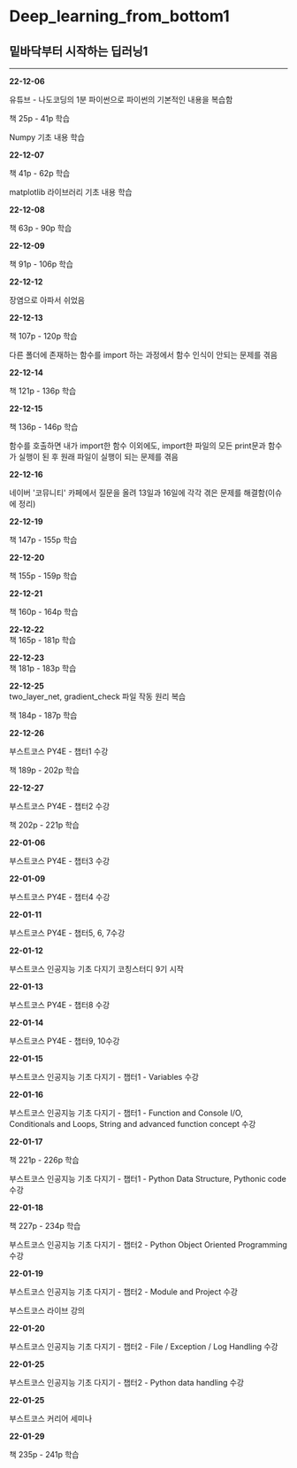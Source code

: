 # Deep_learning_from_bottom1
## 밑바닥부터 시작하는 딥러닝1  
---
**22-12-06**  

유튜브 - 나도코딩의 1분 파이썬으로 파이썬의 기본적인 내용을 복습함  

책 25p - 41p 학습  

Numpy 기초 내용 학습  

**22-12-07**  

책 41p - 62p 학습  

matplotlib 라이브러리 기초 내용 학습  

**22-12-08**  

책 63p - 90p 학습  

**22-12-09**  

책 91p - 106p 학습  

**22-12-12**  

장염으로 아파서 쉬었음  

**22-12-13**  

책 107p - 120p 학습  

다른 폴더에 존재하는 함수를 import 하는 과정에서 함수 인식이 안되는 문제를 겪음  
 
**22-12-14**  

책 121p - 136p 학습  

**22-12-15**  

책 136p - 146p 학습  

함수를 호출하면 내가 import한 함수 이외에도, import한 파일의 모든 print문과 함수가 실행이 된 후 원래 파일이 실행이 되는 문제를 겪음  

**22-12-16**  

네이버 '코뮤니티' 카페에서 질문을 올려 13일과 16일에 각각 겪은 문제를 해결함(이슈에 정리)  

**22-12-19**  

책 147p - 155p 학습  

**22-12-20**  

책 155p - 159p 학습  

**22-12-21**  

책 160p - 164p 학습  

**22-12-22**  
책 165p - 181p 학습  

**22-12-23**  
책 181p - 183p 학습  

**22-12-25**  
two_layer_net, gradient_check 파일 작동 원리 복습  

책 184p - 187p 학습  

**22-12-26**  

부스트코스 PY4E - 챕터1 수강  

책 189p - 202p 학습  

**22-12-27**  

부스트코스 PY4E - 챕터2 수강  

책 202p - 221p 학습  

**22-01-06**  

부스트코스 PY4E - 챕터3 수강  

**22-01-09**  

부스트코스 PY4E - 챕터4 수강  

**22-01-11**  

부스트코스 PY4E - 챕터5, 6, 7수강  

**22-01-12**  

부스트코스 인공지능 기초 다지기 코칭스터디 9기 시작  

**22-01-13**  

부스트코스 PY4E - 챕터8 수강  

**22-01-14**  

부스트코스 PY4E - 챕터9, 10수강  

**22-01-15**  

부스트코스 인공지능 기초 다지기 - 챕터1 - Variables 수강  

**22-01-16**  

부스트코스 인공지능 기초 다지기 - 챕터1 - Function and Console I/O, Conditionals and Loops, String and advanced function concept 수강  

**22-01-17**  

책 221p - 226p 학습  

부스트코스 인공지능 기초 다지기 - 챕터1 - Python Data Structure, Pythonic code 수강  

**22-01-18**  

책 227p - 234p 학습  

부스트코스 인공지능 기초 다지기 - 챕터2 - Python Object Oriented Programming 수강

**22-01-19**  

부스트코스 인공지능 기초 다지기 - 챕터2 - Module and Project 수강

부스트코스 라이브 강의  

**22-01-20**  

부스트코스 인공지능 기초 다지기 - 챕터2 - File / Exception / Log Handling 수강

**22-01-25**  

부스트코스 인공지능 기초 다지기 - 챕터2 - Python data handling 수강

**22-01-25**  

부스트코스 커리어 세미나  

**22-01-29**  

책 235p - 241p 학습  